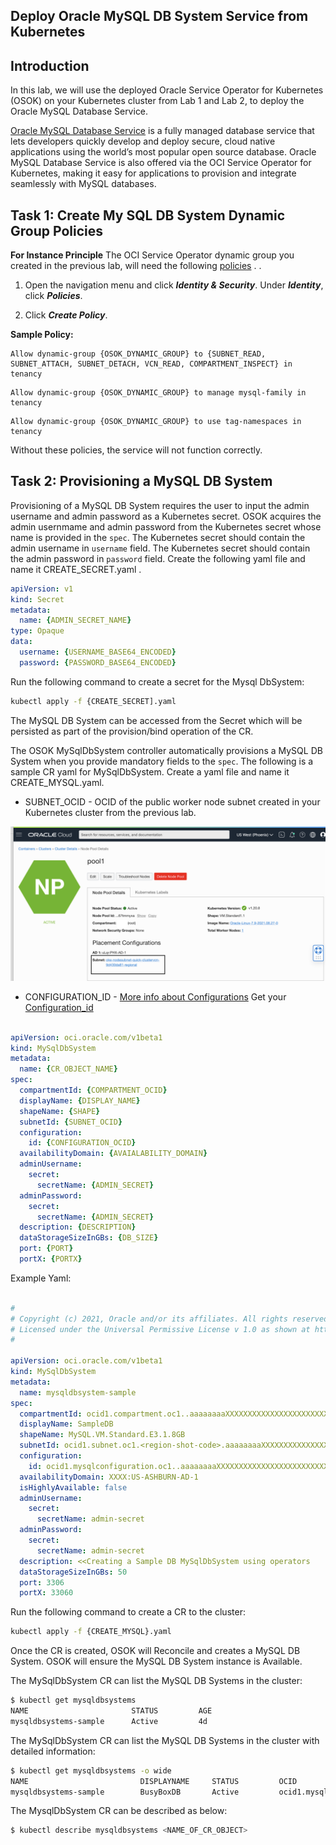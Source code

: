 
## Deploy Oracle MySQL DB System Service from Kubernetes

## Introduction

In this lab, we will use the deployed Oracle Service Operator for Kubernetes (OSOK) on your Kubernetes cluster from Lab 1 and Lab 2, to deploy the Oracle MySQL Database Service. 

[Oracle MySQL Database Service](https://www.oracle.com/mysql/) is a fully managed database service that lets developers quickly develop and deploy secure, cloud native applications using the world’s most popular open source database. Oracle MySQL Database Service is also offered via the OCI Service Operator for Kubernetes, making it easy for applications to provision and integrate seamlessly with MySQL databases.


## Task 1: Create  My SQL DB System Dynamic Group Policies


**For Instance Principle**
The OCI Service Operator dynamic group you created in the previous lab, will need the following [policies](https://docs.oracle.com/en-us/iaas/mysql-database/doc/policy-details-mysql-database-service.html#GUID-2D9D3C84-07A3-4BEE-82C7-B5A72A943F53) .
.

1. Open the navigation menu and click ***Identity & Security***. Under ***Identity***, click ***Policies***.

2. Click ***Create Policy***. 


**Sample Policy:**

```plain
Allow dynamic-group {OSOK_DYNAMIC_GROUP} to {SUBNET_READ, SUBNET_ATTACH, SUBNET_DETACH, VCN_READ, COMPARTMENT_INSPECT} in tenancy 
```
```plain
Allow dynamic-group {OSOK_DYNAMIC_GROUP} to manage mysql-family in tenancy 
```
```plain
Allow dynamic-group {OSOK_DYNAMIC_GROUP} to use tag-namespaces in tenancy
```

Without these policies, the service will not function correctly.

## Task 2: Provisioning a MySQL DB System

Provisioning of a MySQL DB System requires the user to input the admin username and admin password as a Kubernetes secret. OSOK acquires the admin usernmame and admin password from the Kubernetes secret whose name is provided in the `spec`. 
The Kubernetes secret should contain the admin username in `username` field. 
The Kubernetes secret should contain the admin password in `password` field. Create the following yaml file and name it CREATE_SECRET.yaml .

```yaml
apiVersion: v1
kind: Secret
metadata:
  name: {ADMIN_SECRET_NAME}
type: Opaque
data:
  username: {USERNAME_BASE64_ENCODED}
  password: {PASSWORD_BASE64_ENCODED}
```

Run the following command to create a secret for the Mysql DbSystem:
```sh
kubectl apply -f {CREATE_SECRET].yaml
```

The MySQL DB System can be accessed from the Secret which will be persisted as part of the provision/bind operation of the CR.

The OSOK MySqlDbSystem controller automatically provisions a MySQL DB System when you provide mandatory fields to the `spec`. The following is a sample CR yaml for MySqlDbSystem. Create a yaml file and name it CREATE_MYSQL.yaml. 

- SUBNET_OCID - OCID of the public worker node subnet created in your Kubernetes cluster from the previous lab. 

![OSOK MySQL](./images/osok-mysql-1.png) 



- CONFIGURATION_ID - [More info about Configurations](https://docs.oracle.com/en-us/iaas/mysql-database/doc/db-systems.html#GUID-E2A83218-9700-4A49-B55D-987867D81871) Get your [Configuration_id](https://console.us-ashburn-1.oraclecloud.com/mysqlaas/configurations) 


```yaml

apiVersion: oci.oracle.com/v1beta1
kind: MySqlDbSystem
metadata:
  name: {CR_OBJECT_NAME}
spec:
  compartmentId: {COMPARTMENT_OCID}
  displayName: {DISPLAY_NAME}
  shapeName: {SHAPE}
  subnetId: {SUBNET_OCID}
  configuration:
    id: {CONFIGURATION_OCID}
  availabilityDomain: {AVAIALABILITY_DOMAIN}
  adminUsername:
    secret:
      secretName: {ADMIN_SECRET}
  adminPassword:
    secret:
      secretName: {ADMIN_SECRET}
  description: {DESCRIPTION}
  dataStorageSizeInGBs: {DB_SIZE}
  port: {PORT}
  portX: {PORTX}


```
Example Yaml:

```yaml

#
# Copyright (c) 2021, Oracle and/or its affiliates. All rights reserved.
# Licensed under the Universal Permissive License v 1.0 as shown at http://oss.oracle.com/licenses/upl.
#

apiVersion: oci.oracle.com/v1beta1
kind: MySqlDbSystem
metadata:
  name: mysqldbsystem-sample
spec:
  compartmentId: ocid1.compartment.oc1..aaaaaaaaXXXXXXXXXXXXXXXXXXXXXXXXXXXXXXXXXXXXXXXX
  displayName: SampleDB
  shapeName: MySQL.VM.Standard.E3.1.8GB
  subnetId: ocid1.subnet.oc1.<region-shot-code>.aaaaaaaaXXXXXXXXXXXXXXXXXXXXXXXXXXXXXXXXXXXXXXXX
  configuration:
    id: ocid1.mysqlconfiguration.oc1..aaaaaaaaXXXXXXXXXXXXXXXXXXXXXXXXXXXXXXXXXXXXXXXX
  availabilityDomain: XXXX:US-ASHBURN-AD-1
  isHighlyAvailable: false
  adminUsername:
    secret:
      secretName: admin-secret
  adminPassword:
    secret:
      secretName: admin-secret
  description: <<Creating a Sample DB MySqlDbSystem using operators
  dataStorageSizeInGBs: 50
  port: 3306
  portX: 33060


```

Run the following command to create a CR to the cluster:
```sh
kubectl apply -f {CREATE_MYSQL}.yaml
```

Once the CR is created, OSOK will Reconcile and creates a MySQL DB System. OSOK will ensure the MySQL DB System instance is Available.

The MySqlDbSystem CR can list the MySQL DB Systems in the cluster: 
```sh
$ kubectl get mysqldbsystems
NAME                       STATUS         AGE
mysqldbsystems-sample      Active         4d
```

The MySqlDbSystem CR can list the MySQL DB Systems in the cluster with detailed information: 
```sh
$ kubectl get mysqldbsystems -o wide
NAME                         DISPLAYNAME     STATUS         OCID                                   AGE
mysqldbsystems-sample        BusyBoxDB       Active         ocid1.mysqldbsystem.oc1.iad.........   4d
```

The MysqlDbSystem CR can be described as below:
```sh
$ kubectl describe mysqldbsystems <NAME_OF_CR_OBJECT>
```
